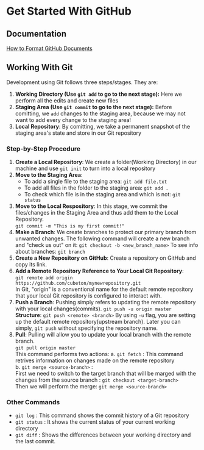 # Get Started With GitHub
## Documentation
[How to Format GitHub Documents](https://docs.github.com/en/get-started/writing-on-github/getting-started-with-writing-and-formatting-on-github/basic-writing-and-formatting-syntax)
## Working With Git
Development using Git follows three steps/stages. They are:
  1. **Working Directory (Use `git add` to go to the next stage):** Here we perform all the edits and create new files
  2. **Staging Area  (Use `git commit` to go to the next stage):** Before comitting, we `add` changes to the staging area, because we may not want to add every change to the staging area!
  3. **Local Repository**: By comitting, we take a permanent snapshot of the staging area's state and store in our Git repository
### Step-by-Step Procedure
  1. **Create a Local Repository**: We create a folder(Working Directory) in our machine and use `git init` to turn into a local repository
  2. **Move to the Staging Area**:
     - To add a single file to the staging area: `git add file.txt`
     - To add all files in the folder to the staging area: `git add .`
     - To check which file is in the staging area and which is not: `git status`
  3. **Move to the Local Respository**: In this stage, we commit the files/changes in the Staging Area and thus add them to the Local Repository. <br>
    `git commit -m "This is my first commit!"`
  4. **Make a Branch**: We create branches to protect our primary branch from unwanted changes. The following command will create a new branch and "check us out" on it:
     `git checkout -b <new_branch_name>`
     To see info about branches: `git branch`
  5. **Create a New Repository on GitHub**: Create a repository on GitHub and copy its link.
  6. **Add a Remote Repository Reference to Your Local Git Repository**: <br>
  `git remote add origin https://github.com/cubeton/mynewrepository.git` <br>
  In Git, "origin" is a conventional name for the default remote repository that your local Git repository is configured to interact with.
  7. **Push a Branch**: Pushing simply refers to updating the remote repository with your local changes(commits).
     `git push -u origin master`
     **Structure**: `git push <remote> <branch>`
     By using `-u` flag, you are setting up the default remote repository(upstream branch). Later you can simply, `git push` without specifying the repository name.
  8. **Pull**: Pulling will allow you to update your local branch with the remote branch. <br>
  `git pull origin master` <br>
  This command performs two actions:
    a. `git fetch` : This command retrives information on changes made on the remote repository <br>
    b. `git merge <source-branch>` : <br> First we need to switch to the target branch that will be marged with the changes from the source branch : `git checkout <target-branch>`
<br> Then we will perform the merge: `git merge <source-branch>` <br>

### Other Commands
- `git log` : This command shows the commit history of a Git repository
- `git status` : It shows the current status of your current working directory
- `git diff` : Shows the differences between your working directory and the last commit.
